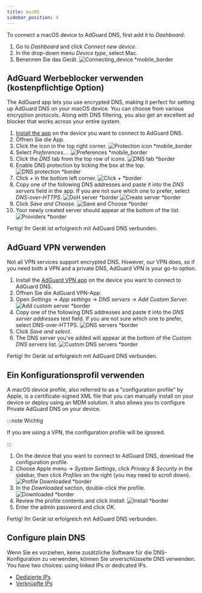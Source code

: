 ```yaml
---
title: macOS
sidebar_position: 4
---
```


To connect a macOS device to AdGuard DNS, first add it to _Dashboard_:

1. Go to _Dashboard_ and click _Connect new device_.
2. In the drop-down menu _Device type_, select Mac.
3. Benennen Sie das Gerät.
   ![Connecting\_device \*mobile\_border](https://cdn.adtidy.org/content/kb/dns/private/new_dns/connect/mac_ab/choose_mac.png)

## AdGuard Werbeblocker verwenden (kostenpflichtige Option)

The AdGuard app lets you use encrypted DNS, making it perfect for setting up AdGuard DNS on your macOS device. You can choose from various encryption protocols. Along with DNS filtering, you also get an excellent ad blocker that works across your entire system.

1. [Install the app](https://adguard.com/adguard-mac/overview.html) on the device you want to connect to AdGuard DNS.
2. Öffnen Sie die App.
3. Click the icon in the top right corner.
   ![Protection icon \*mobile\_border](https://cdn.adtidy.org/content/kb/dns/private/new_dns/connect/mac_ab/mac_step3.png)
4. Select _Preferences..._.
   ![Preferences \*mobile\_border](https://cdn.adtidy.org/content/kb/dns/private/new_dns/connect/mac_ab/mac_step4.png)
5. Click the _DNS_ tab from the top row of icons.
   ![DNS tab \*border](https://cdn.adtidy.org/content/kb/dns/private/new_dns/connect/mac_ab/mac_step5.png)
6. Enable DNS protection by ticking the box at the top.
   ![DNS protection \*border](https://cdn.adtidy.org/content/kb/dns/private/new_dns/connect/mac_ab/mac_step6.png)
7. Click _+_ in the bottom left corner.
   ![Click + \*border](https://cdn.adtidy.org/content/kb/dns/private/new_dns/connect/mac_ab/mac_step7.png)
8. Copy one of the following DNS addresses and paste it into the _DNS servers_ field in the app. If you are not sure which one to prefer, select _DNS-over-HTTPS_.
   ![DoH server \*border](https://cdn.adtidy.org/content/kb/dns/private/new_dns/connect/mac_ab/mac_step8_1.png)
   ![Create server \*border](https://cdn.adtidy.org/content/kb/dns/private/new_dns/connect/mac_ab/mac_step8_2.png)
9. Click _Save and Choose_.
   ![Save and Choose \*border](https://cdn.adtidy.org/content/kb/dns/private/new_dns/connect/mac_ab/mac_step9.png)
10. Your newly created server should appear at the bottom of the list.
    ![Providers \*border](https://cdn.adtidy.org/content/kb/dns/private/new_dns/connect/mac_ab/mac_step10.png)

Fertig! Ihr Gerät ist erfolgreich mit AdGuard DNS verbunden.

## AdGuard VPN verwenden

Not all VPN services support encrypted DNS. However, our VPN does, so if you need both a VPN and a private DNS, AdGuard VPN is your go-to option.

1. Install the [AdGuard VPN app](https://adguard-vpn.com/mac/overview.html) on the device you want to connect to AdGuard DNS.
2. Öffnen Sie die AdGuard VPN-App.
3. Open _Settings_ → _App settings_ → _DNS servers_ → _Add Custom Server_.
   ![Add custom server \*border](https://cdn.adtidy.org/content/kb/dns/private/new_dns/connect/mac_vpn/mac_step3.png)
4. Copy one of the following DNS addresses and paste it into the _DNS server addresses_ text field. If you are not sure which one to prefer, select DNS-over-HTTPS.
   ![DNS servers \*border](https://cdn.adtidy.org/content/kb/dns/private/new_dns/connect/mac_vpn/mac_step4.png)
5. Click _Save and select_.
6. The DNS server you’ve added will appear at the bottom of the _Custom DNS servers_ list.
   ![Custom DNS servers \*border](https://cdn.adtidy.org/content/kb/dns/private/new_dns/connect/mac_vpn/mac_step6.png)

Fertig! Ihr Gerät ist erfolgreich mit AdGuard DNS verbunden.

## Ein Konfigurationsprofil verwenden

A macOS device profile, also referred to as a "configuration profile" by Apple, is a certificate-signed XML file that you can manually install on your device or deploy using an MDM solution. It also allows you to configure Private AdGuard DNS on your device.

:::note Wichtig

If you are using a VPN, the configuration profile will be ignored.

:::

1. On the device that you want to connect to AdGuard DNS, download the configuration profile.
2. Choose Apple menu → _System Settings_, click _Privacy & Security_ in the sidebar, then click _Profiles_ on the right (you may need to scroll down).
   ![Profile Downloaded \*border](https://cdn.adtidy.org/content/kb/dns/private/new_dns/connect/mac_profile/mac_step2.png)
3. In the _Downloaded_ section, double-click the profile.
   ![Downloaded \*border](https://cdn.adtidy.org/content/kb/dns/private/new_dns/connect/mac_profile/mac_step3.png)
4. Review the profile contents and click _Install_.
   ![Install \*border](https://cdn.adtidy.org/content/kb/dns/private/new_dns/connect/mac_profile/mac_step4.png)
5. Enter the admin password and click _OK_.

Fertig! Ihr Gerät ist erfolgreich mit AdGuard DNS verbunden.

## Configure plain DNS

Wenn Sie es vorziehen, keine zusätzliche Software für die DNS-Konfiguration zu verwenden, können Sie unverschlüsselte DNS verwenden. You have two choices: using linked IPs or dedicated IPs.

- [Dedizierte IPs](/private-dns/connect-devices/other-options/dedicated-ip.md)
- [Verknüpfte IPs](/private-dns/connect-devices/other-options/linked-ip.md)
